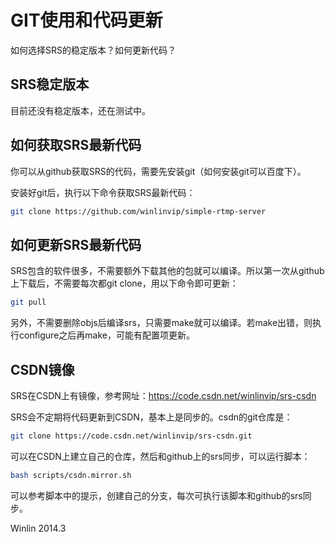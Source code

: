 # GIT使用和代码更新

如何选择SRS的稳定版本？如何更新代码？

## SRS稳定版本

目前还没有稳定版本，还在测试中。

## 如何获取SRS最新代码

你可以从github获取SRS的代码，需要先安装git（如何安装git可以百度下）。

安装好git后，执行以下命令获取SRS最新代码：

```bash
git clone https://github.com/winlinvip/simple-rtmp-server
```

## 如何更新SRS最新代码

SRS包含的软件很多，不需要额外下载其他的包就可以编译。所以第一次从github上下载后，不需要每次都git clone，用以下命令即可更新：

```bash
git pull
```

另外，不需要删除objs后编译srs，只需要make就可以编译。若make出错，则执行configure之后再make，可能有配置项更新。

## CSDN镜像

SRS在CSDN上有镜像，参考网址：https://code.csdn.net/winlinvip/srs-csdn

SRS会不定期将代码更新到CSDN，基本上是同步的。csdn的git仓库是：

```bash
git clone https://code.csdn.net/winlinvip/srs-csdn.git
```

可以在CSDN上建立自己的仓库，然后和github上的srs同步，可以运行脚本：

```bash
bash scripts/csdn.mirror.sh 
```

可以参考脚本中的提示，创建自己的分支，每次可执行该脚本和github的srs同步。

Winlin 2014.3